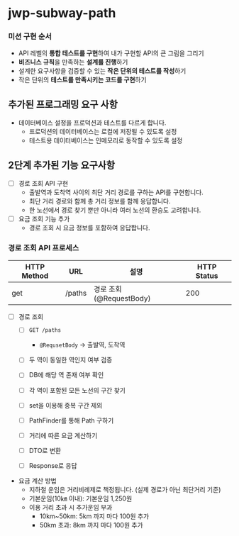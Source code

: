 # jwp-subway-path

### 미션 구현 순서

- API 레벨의 **통합 테스트를 구현**하여 내가 구현할 API의 큰 그림을 그리기
- **비즈니스 규칙**을 만족하는 **설계를 진행**하기
- 설계한 요구사항을 검증할 수 있는 **작은 단위의 테스트를 작성**하기
- 작은 단위의 **테스트를 만족시키는 코드를 구현**하기

## 추가된 프로그래밍 요구 사항

- 데이터베이스 설정을 프로덕션과 테스트를 다르게 합니다.
    - 프로덕션의 데이터베이스는 로컬에 저장될 수 있도록 설정
    - 테스트용 데이터베이스는 인메모리로 동작할 수 있도록 설정

## 2단계 추가된 기능 요구사항

- [ ]  경로 조회 API 구현
    - 출발역과 도착역 사이의 최단 거리 경로를 구하는 API를 구현합니다.
    - 최단 거리 경로와 함께 총 거리 정보를 함께 응답합니다.
    - 한 노선에서 경로 찾기 뿐만 아니라 여러 노선의 환승도 고려합니다.
- [ ]  요금 조회 기능 추가
    - 경로 조회 시 요금 정보를 포함하여 응답합니다.

### 경로 조회 API 프로세스

| HTTP Method | URL    | 설명                   | HTTP Status |
|-------------|--------|----------------------|-------------|
| get         | /paths | 경로 조회 (@RequestBody) | 200         |

- [ ] 경로 조회
    - [ ] `GET /paths`
        - `@RequsetBody` → 출발역, 도착역
    - [ ] 두 역이 동일한 역인지 여부 검증
    - [ ] DB에 해당 역 존재 여부 확인
    - [ ] 각 역이 포함된 모든 노선의 구간 찾기
    - [ ] set을 이용해 중복 구간 제외
    - [ ] PathFinder를 통해 Path 구하기
    - [ ] 거리에 따른 요금 계산하기
    - [ ] DTO로 변환
    - [ ] Response로 응답


- 요금 계산 방법
    - 지하철 운임은 거리비례제로 책정됩니다. (실제 경로가 아닌 최단거리 기준)
    - 기본운임(10㎞ 이내): 기본운임 1,250원
    - 이용 거리 초과 시 추가운임 부과
        - 10km~50km: 5km 까지 마다 100원 추가
        - 50km 초과: 8km 까지 마다 100원 추가
